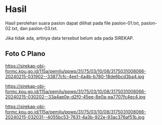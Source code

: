 # Hasil

Hasil perolehan suara paslon dapat dilihat pada file paslon-01.txt, paslon-02.txt, dan paslon-03.txt.

Jika tidak ada, artinya data tersebut belum ada pada SIREKAP.

## Foto C Plano

https://sirekap-obj-formc.kpu.go.id/115a/pemilu/ppwp/31/75/03/10/08/3175031008066-20240215-031902--33877cfc-4ee1-4a4b-b780-18de6bcd3ba4.jpg

https://sirekap-obj-formc.kpu.go.id/115a/pemilu/ppwp/31/75/03/10/08/3175031008066-20240215-030202--33a4ae0e-d2f0-45ee-8e0a-ea7707fc4ec4.jpg

https://sirekap-obj-formc.kpu.go.id/115a/pemilu/ppwp/31/75/03/10/08/3175031008066-20240215-032031--4055bc53-7631-4a3b-922e-93ac376af51b.jpg

